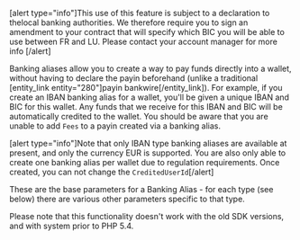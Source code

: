 [alert type="info"]This use of this feature is subject to a declaration to thelocal  banking authorities.  We therefore require  you to sign an amendment to your contract that will specify which BIC you will be able to use between FR and LU. Please contact your account manager for more info [/alert]


Banking aliases allow you to create a way to pay funds directly into a wallet, without having to declare the payin beforehand (unlike a traditional [entity_link entity="280"]payin bankwire[/entity_link]). For example, if you create an IBAN banking alias for a wallet, you'll be given a unique IBAN and BIC for this wallet. Any funds that we receive for this IBAN and BIC will be automatically credited to the wallet. You should be aware that you are unable to add `Fees` to a payin created via a banking alias.

[alert type="info"]Note that only IBAN type banking aliases are available at present, and only the currency EUR is supported. You are also only able to create one banking alias per wallet due to regulation requirements. Once created, you can not change the `CreditedUserId`[/alert]


These are the base parameters for a Banking Alias - for each type (see below) there are various other parameters specific to that type.

Please note that this functionality doesn't work with the old SDK versions, and with system prior to PHP 5.4.